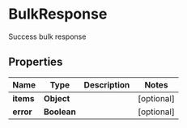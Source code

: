 

# BulkResponse

Success bulk response
## Properties

Name | Type | Description | Notes
------------ | ------------- | ------------- | -------------
**items** | **Object** |  |  [optional]
**error** | **Boolean** |  |  [optional]



